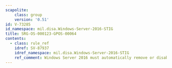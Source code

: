```yaml
---
scapolite:
    class: group
    version: '0.51'
id: V-73285
id_namespace: mil.disa.Windows-Server-2016-STIG
title: SRG-OS-000123-GPOS-00064
contents:
  - class: rule_ref
    idref: SV-87937
    idref_namespace: mil.disa.Windows-Server-2016-STIG
    ref_comment: Windows Server 2016 must automatically remove or disable em ...
---
```



